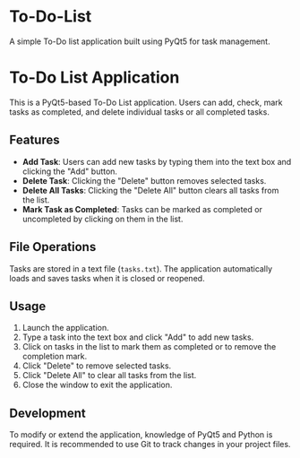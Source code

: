 # To-Do-List
A simple To-Do list application built using PyQt5 for task management.

# To-Do List Application

This is a PyQt5-based To-Do List application. Users can add, check, mark tasks as completed, and delete individual tasks or all completed tasks.

## Features

- **Add Task**: Users can add new tasks by typing them into the text box and clicking the "Add" button.
- **Delete Task**: Clicking the "Delete" button removes selected tasks.
- **Delete All Tasks**: Clicking the "Delete All" button clears all tasks from the list.
- **Mark Task as Completed**: Tasks can be marked as completed or uncompleted by clicking on them in the list.

## File Operations

Tasks are stored in a text file (`tasks.txt`). The application automatically loads and saves tasks when it is closed or reopened.

## Usage

1. Launch the application.
2. Type a task into the text box and click "Add" to add new tasks.
3. Click on tasks in the list to mark them as completed or to remove the completion mark.
4. Click "Delete" to remove selected tasks.
5. Click "Delete All" to clear all tasks from the list.
6. Close the window to exit the application.

## Development

To modify or extend the application, knowledge of PyQt5 and Python is required. It is recommended to use Git to track changes in your project files.
